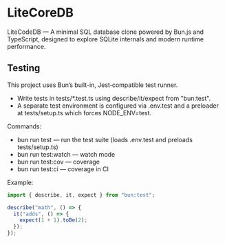 # LiteCoreDB
LiteCodeDB — A minimal SQL database clone powered by Bun.js and TypeScript, designed to explore SQLite internals and modern runtime performance.


## Testing

This project uses Bun’s built-in, Jest‑compatible test runner.

- Write tests in tests/*.test.ts using describe/it/expect from "bun:test".
- A separate test environment is configured via .env.test and a preloader at tests/setup.ts which forces NODE_ENV=test.

Commands:
- bun run test — run the test suite (loads .env.test and preloads tests/setup.ts)
- bun run test:watch — watch mode
- bun run test:cov — coverage
- bun run test:ci — coverage in CI

Example:

```ts
import { describe, it, expect } from "bun:test";

describe("math", () => {
  it("adds", () => {
    expect(1 + 1).toBe(2);
  });
});
```
